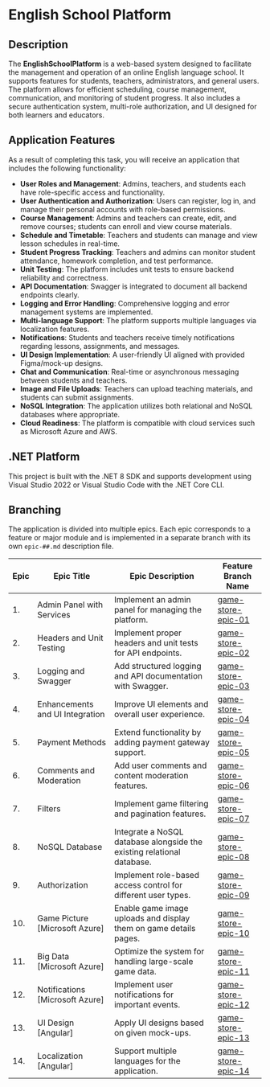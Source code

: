 # English School Platform

## Description

The **EnglishSchoolPlatform** is a web-based system designed to facilitate the management and operation of an online English language school. It supports features for students, teachers, administrators, and general users. The platform allows for efficient scheduling, course management, communication, and monitoring of student progress. It also includes a secure authentication system, multi-role authorization, and UI designed for both learners and educators.

## Application Features

As a result of completing this task, you will receive an application that includes the following functionality:

- **User Roles and Management**: Admins, teachers, and students each have role-specific access and functionality.
- **User Authentication and Authorization**: Users can register, log in, and manage their personal accounts with role-based permissions.
- **Course Management**: Admins and teachers can create, edit, and remove courses; students can enroll and view course materials.
- **Schedule and Timetable**: Teachers and students can manage and view lesson schedules in real-time.
- **Student Progress Tracking**: Teachers and admins can monitor student attendance, homework completion, and test performance.
- **Unit Testing**: The platform includes unit tests to ensure backend reliability and correctness.
- **API Documentation**: Swagger is integrated to document all backend endpoints clearly.
- **Logging and Error Handling**: Comprehensive logging and error management systems are implemented.
- **Multi-language Support**: The platform supports multiple languages via localization features.
- **Notifications**: Students and teachers receive timely notifications regarding lessons, assignments, and messages.
- **UI Design Implementation**: A user-friendly UI aligned with provided Figma/mock-up designs.
- **Chat and Communication**: Real-time or asynchronous messaging between students and teachers.
- **Image and File Uploads**: Teachers can upload teaching materials, and students can submit assignments.
- **NoSQL Integration**: The application utilizes both relational and NoSQL databases where appropriate.
- **Cloud Readiness**: The platform is compatible with cloud services such as Microsoft Azure and AWS.

## .NET Platform

This project is built with the .NET 8 SDK and supports development using Visual Studio 2022 or Visual Studio Code with the .NET Core CLI.

## Branching

The application is divided into multiple epics. Each epic corresponds to a feature or major module and is implemented in a separate branch with its own `epic-##.md` description file.

| Epic | Epic Title | Epic Description | Feature Branch Name              |
|------|-----------|------------------|----------------------------------|
| 1.   | Admin Panel with Services | Implement an admin panel for managing the platform. | [game-store-epic-01](epic-01.md) |
| 2.   | Headers and Unit Testing | Implement proper headers and unit tests for API endpoints. | [game-store-epic-02](epic-02.md) |
| 3.   | Logging and Swagger | Add structured logging and API documentation with Swagger. | [game-store-epic-03](epic-03.md) |
| 4.   | Enhancements and UI Integration | Improve UI elements and overall user experience. | [game-store-epic-04](epic-04.md) |
| 5.   | Payment Methods | Extend functionality by adding payment gateway support. | [game-store-epic-05](epic-05.md) |
| 6.   | Comments and Moderation | Add user comments and content moderation features. | [game-store-epic-06](epic-06.md) |
| 7.   | Filters | Implement game filtering and pagination features. | [game-store-epic-07](epic-07.md) |
| 8.   | NoSQL Database | Integrate a NoSQL database alongside the existing relational database. | [game-store-epic-08](epic-08.md) |
| 9.   | Authorization | Implement role-based access control for different user types. | [game-store-epic-09](epic-09.md) |
| 10.  | Game Picture [Microsoft Azure] | Enable game image uploads and display them on game details pages. | [game-store-epic-10](epic-10.md) |
| 11.  | Big Data [Microsoft Azure] | Optimize the system for handling large-scale game data. | [game-store-epic-11](epic-11.md) |
| 12.  | Notifications [Microsoft Azure] | Implement user notifications for important events. | [game-store-epic-12](epic-12.md) |
| 13.  | UI Design [Angular] | Apply UI designs based on given mock-ups. | [game-store-epic-13](epic-13.md) |
| 14.  | Localization [Angular]| Support multiple languages for the application. | [game-store-epic-14](epic-14.md) |
